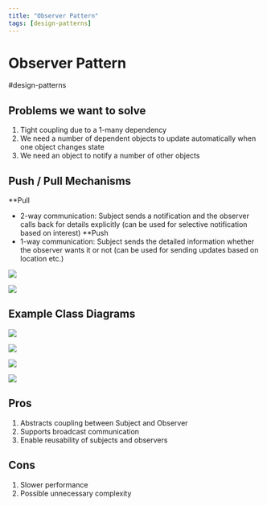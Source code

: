 ```yaml
---
title: "Observer Pattern"
tags: [design-patterns]
---
```

# Observer Pattern
#design-patterns

## Problems we want to solve
1. Tight coupling due to a 1-many dependency
2. We need a number of dependent objects to update automatically when one object changes state
3. We need an object to notify a number of other objects

## Push / Pull Mechanisms
**Pull
- 2-way communication: Subject sends a notification and the observer calls back for details explicitly (can be used for selective notification based on interest)
**Push
- 1-way communication: Subject sends the detailed information whether the observer wants it or not (can be used for sending updates based on location etc.)

![](https://i.imgur.com/DMskQSb.png)

![](https://i.imgur.com/KEO4uze.png)

## Example Class Diagrams
![](https://i.imgur.com/fkAbPLG.png)

![](https://i.imgur.com/70E2KU7.png)

![](https://i.imgur.com/6abQdzd.png)

![](https://i.imgur.com/Kd5pTsJ.png)

## Pros
1. Abstracts coupling between Subject and Observer
2. Supports broadcast communication
3. Enable reusability of subjects and observers

## Cons
1. Slower performance
2. Possible unnecessary complexity 
